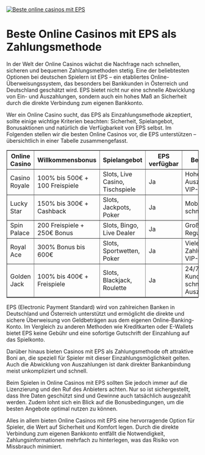[![Beste online casinos mit EPS](https://123-caf.pages.dev/gitsignup.png)](https://vrmoo.ru/Bt82HjjY)

<h1>Beste Online Casinos mit EPS als Zahlungsmethode</h1>  <p>In der Welt der Online Casinos wächst die Nachfrage nach schnellen, sicheren und bequemen Zahlungsmethoden stetig. Eine der beliebtesten Optionen bei deutschen Spielern ist EPS – ein etabliertes Online-Überweisungssystem, das besonders bei Bankkunden in Österreich und Deutschland geschätzt wird. EPS bietet nicht nur eine schnelle Abwicklung von Ein- und Auszahlungen, sondern auch ein hohes Maß an Sicherheit durch die direkte Verbindung zum eigenen Bankkonto.</p>  <p>Wer ein Online Casino sucht, das EPS als Einzahlungsmethode akzeptiert, sollte einige wichtige Kriterien beachten: Sicherheit, Spielangebot, Bonusaktionen und natürlich die Verfügbarkeit von EPS selbst. Im Folgenden stellen wir die besten Online Casinos vor, die EPS unterstützen – übersichtlich in einer Tabelle zusammengefasst.</p>  <table border="1" cellpadding="8" cellspacing="0" style="border-collapse: collapse; width: 100%;">   <thead>     <tr>       <th>Online Casino</th>       <th>Willkommensbonus</th>       <th>Spielangebot</th>       <th>EPS verfügbar</th>       <th>Besonderheiten</th>     </tr>   </thead>   <tbody>     <tr>       <td>Casino Royale</td>       <td>100% bis 500€ + 100 Freispiele</td>       <td>Slots, Live Casino, Tischspiele</td>       <td>Ja</td>       <td>Hohe Auszahlungsquoten, VIP-Programm</td>     </tr>     <tr>       <td>Lucky Star</td>       <td>150% bis 300€ + Cashback</td>       <td>Slots, Jackpots, Poker</td>       <td>Ja</td>       <td>Mobile Friendly, schneller Support</td>     </tr>     <tr>       <td>Spin Palace</td>       <td>200 Freispiele + 250€ Bonus</td>       <td>Slots, Bingo, Live Dealer</td>       <td>Ja</td>       <td>Großes Live Casino, Reguliert</td>     </tr>     <tr>       <td>Royal Ace</td>       <td>300% Bonus bis 600€</td>       <td>Slots, Sportwetten, Poker</td>       <td>Ja</td>       <td>Viele Zahlungsmethoden, VIP-Club</td>     </tr>     <tr>       <td>Golden Jack</td>       <td>100% bis 400€ + Freispiele</td>       <td>Slots, Blackjack, Roulette</td>       <td>Ja</td>       <td>24/7 Kundenservice, schnelle Auszahlungen</td>     </tr>   </tbody> </table>  <p>EPS (Electronic Payment Standard) wird von zahlreichen Banken in Deutschland und Österreich unterstützt und ermöglicht die direkte und sichere Überweisung von Geldbeträgen aus dem eigenen Online-Banking-Konto. Im Vergleich zu anderen Methoden wie Kreditkarten oder E-Wallets bietet EPS keine Gebühr und eine sofortige Gutschrift der Einzahlung auf das Spielkonto.</p>  <p>Darüber hinaus bieten Casinos mit EPS als Zahlungsmethode oft attraktive Boni an, die speziell für Spieler mit dieser Einzahlungsmöglichkeit gelten. Auch die Abwicklung von Auszahlungen ist dank direkter Bankanbindung meist unkompliziert und schnell.</p>  <p>Beim Spielen in Online Casinos mit EPS sollten Sie jedoch immer auf die Lizenzierung und den Ruf des Anbieters achten. Nur so ist sichergestellt, dass Ihre Daten geschützt sind und Gewinne auch tatsächlich ausgezahlt werden. Zudem lohnt sich ein Blick auf die Bonusbedingungen, um die besten Angebote optimal nutzen zu können.</p>  <p>Alles in allem bieten Online Casinos mit EPS eine hervorragende Option für Spieler, die Wert auf Sicherheit und Komfort legen. Durch die direkte Verbindung zum eigenen Bankkonto entfällt die Notwendigkeit, Zahlungsinformationen mehrfach zu hinterlegen, was das Risiko von Missbrauch minimiert.</p>